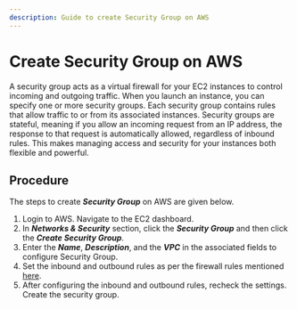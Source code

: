 ```yaml
---
description: Guide to create Security Group on AWS
---
```


# Create Security Group on AWS

A security group acts as a virtual firewall for your EC2 instances to control incoming and outgoing traffic. When you launch an instance, you can specify one or more security groups. Each security group contains rules that allow traffic to or from its associated instances. Security groups are stateful, meaning if you allow an incoming request from an IP address, the response to that request is automatically allowed, regardless of inbound rules. This makes managing access and security for your instances both flexible and powerful.

## Procedure

The steps to create _**Security Group**_ on AWS are given below.

1. Login to AWS. Navigate to the EC2 dashboard.
2. In _**Networks & Security**_ section, click the _**Security Group**_ and then click the _**Create Security Group**_.
3. Enter the _**Name**_, _**Description**_, and the _**VPC**_ in the associated fields to configure Security Group.
4. Set the inbound and outbound rules as per the firewall rules mentioned [here](https://docs.openg2p.org/\~/changes/xKUM0sBXFkyR8F24yAMq/deployment/base-infrastructure/openg2p-cluster/cluster-setup/firewall).
5. After configuring the inbound and outbound rules, recheck the settings. Create the security group.
